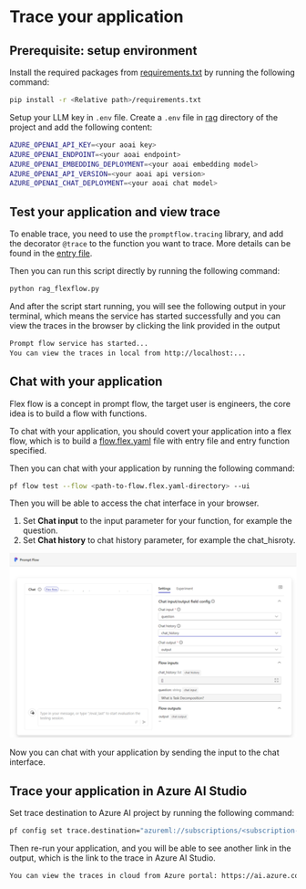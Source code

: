 # Trace your application

## Prerequisite: setup environment

Install the required packages from [requirements.txt](./requirements.txt) by running the following command:

```bash
pip install -r <Relative path>/requirements.txt

```

Setup your LLM key in `.env` file. Create a `.env` file in [rag](./rag/) directory of the project and add the following content:

```bash
AZURE_OPENAI_API_KEY=<your aoai key>
AZURE_OPENAI_ENDPOINT=<your aoai endpoint>
AZURE_OPENAI_EMBEDDING_DEPLOYMENT=<your aoai embedding model>
AZURE_OPENAI_API_VERSION=<your aoai api version>
AZURE_OPENAI_CHAT_DEPLOYMENT=<your aoai chat model>
```

## Test your application and view trace

To enable trace, you need to use the `promptflow.tracing` library, and add the decorator `@trace` to the function you want to trace.  More details can be found in the [entry file](./rag_flexflow.py).

Then you can run this script directly by running the following command:

```bash
python rag_flexflow.py
```

And after the script start running, you will see the following output in your terminal, which means the service has started successfully and you can view the traces in the browser by clicking the link provided in the output

```bash
Prompt flow service has started...
You can view the traces in local from http://localhost:...
```

## Chat with your application

Flex flow is a concept in prompt flow, the target user is engineers, the core idea is to build a flow with functions.

To chat with your application, you should covert your application into a flex flow, which is to build a [flow.flex.yaml](./flow.flex.yaml) file with entry file and entry function specified.

Then you can chat with your application by running the following command:

```bash
pf flow test --flow <path-to-flow.flex.yaml-directory> --ui
```

Then you will be able to access the chat interface in your browser.

1. Set **Chat input** to the input parameter for your function, for example the question.
2. Set **Chat history** to chat history parameter, for example the chat_hisroty.

![chat ui](../chat_ui.png)

Now you can chat with your application by sending the input to the chat interface.

## Trace your application in Azure AI Studio

Set trace destination to Azure AI project by running the following command:

```bash
pf config set trace.destination="azureml://subscriptions/<subscription-id>/resourceGroups/<resource-group-name>/providers/Microsoft.MachineLearningServices/workspaces/<workspace-or-project-name>"
```

Then re-run your application, and you will be able to see another link in the output, which is the link to the trace in Azure AI Studio.

```bash
You can view the traces in cloud from Azure portal: https://ai.azure.com/projectflows/...
```
